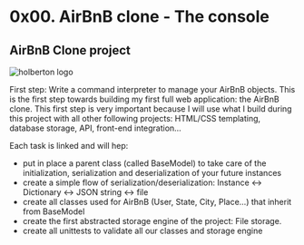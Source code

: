 # 0x00. AirBnB clone - The console

## AirBnB Clone project


![holberton logo](https://s3.amazonaws.com/alx-intranet.hbtn.io/uploads/medias/2018/6/65f4a1dd9c51265f49d0.png?X-Amz-Algorithm=AWS4-HMAC-SHA256&X-Amz-Credential=AKIARDDGGGOUSBVO6H7D%2F20230508%2Fus-east-1%2Fs3%2Faws4_request&X-Amz-Date=20230508T081543Z&X-Amz-Expires=86400&X-Amz-SignedHeaders=host&X-Amz-Signature=c9987238244ae5cf57cf132fdeca988412178a24702f899d6f3660649c7de9a9)

First step: Write a command interpreter to manage your AirBnB objects.
This is the first step towards building my first full web application: the AirBnB clone. This first step is very important because I  will use what I build during this project with all other following projects: HTML/CSS templating, database storage, API, front-end integration…

Each task is linked and will hep:

- put in place a parent class (called BaseModel) to take care of the initialization, serialization and deserialization of your future instances
- create a simple flow of serialization/deserialization: Instance <-> Dictionary <-> JSON string <-> file
- create all classes used for AirBnB (User, State, City, Place…) that inherit from BaseModel
- create the first abstracted storage engine of the project: File storage.
- create all unittests to validate all our classes and storage engine


